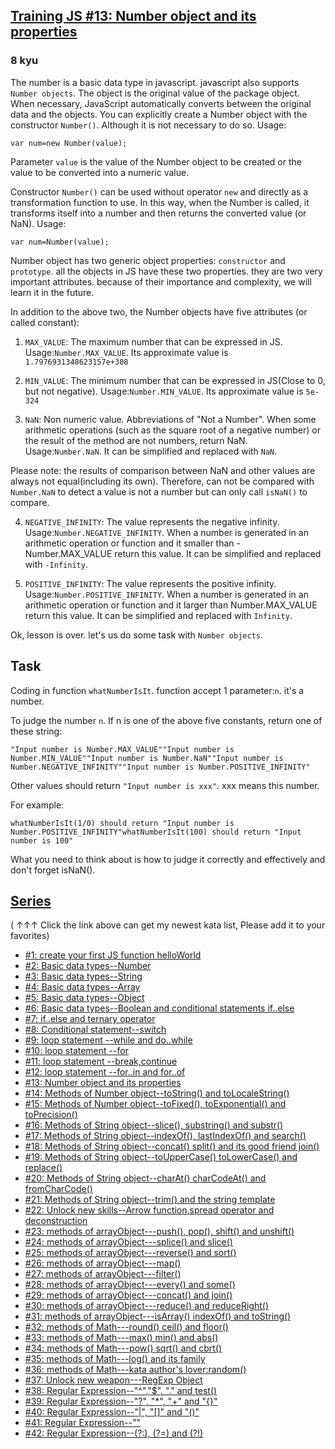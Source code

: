 <h2><a href=https://www.codewars.com/kata/5722fd3ab7162a3a4500031f/train/javascript target="_blank">Training JS #13: Number object and  its properties</a></h2><h3>8 kyu</h3><p>The number is a basic data type in javascript. javascript also supports <code>Number objects</code>. The object is the original value of the package object. When necessary, JavaScript automatically converts between the original data and the objects. You can explicitly create a Number object with the constructor <code>Number()</code>. Although it is not necessary to do so. Usage:</p><pre><code class="language-javascript"><span class="cm-keyword">var</span> <span class="cm-def">num</span><span class="cm-operator">=</span><span class="cm-keyword">new</span> <span class="cm-variable">Number</span>(<span class="cm-variable">value</span>);</code></pre><p>Parameter <code>value</code> is the value of the Number object to be created or the value to be converted into a numeric value.</p><p>Constructor <code>Number()</code> can be used without operator <code>new</code> and directly as a transformation function to use. In this way, when the Number is called, it transforms itself into a number and then returns the converted value (or NaN).  Usage:</p><pre><code class="language-javascript"><span class="cm-keyword">var</span> <span class="cm-def">num</span><span class="cm-operator">=</span><span class="cm-variable">Number</span>(<span class="cm-variable">value</span>);</code></pre><p>Number object has two generic object properties: <code>constructor</code> and <code>prototype</code>. all the objects in JS have these two properties. they are two very important attributes. because of their importance and complexity, we will learn it in the future.</p><p>In addition to the above two, the Number objects have five attributes (or called constant): </p><ol><li><p><code>MAX_VALUE</code>: The maximum number that can be expressed in JS. Usage:<code>Number.MAX_VALUE</code>. Its approximate value is <code>1.7976931348623157e+308</code></p></li><li><p><code>MIN_VALUE</code>: The minimum number that can be expressed in JS(Close to 0, but not negative). Usage:<code>Number.MIN_VALUE</code>. Its approximate value is <code>5e-324</code></p></li><li><p><code>NaN</code>: Non numeric value. Abbreviations of "Not a Number". When some arithmetic operations (such as the square root of a negative number) or the result of the method are not numbers, return NaN. Usage:<code>Number.NaN</code>. It can be simplified and replaced with <code>NaN</code>.</p></li></ol><p>  Please note: the results of comparison between NaN and other values are always not equal(including its own). Therefore, can not be compared with <code>Number.NaN</code> to detect a value is not a number but can only call <code>isNaN()</code> to compare. </p><ol start="4"><li><p><code>NEGATIVE_INFINITY</code>:    The value represents the negative infinity. Usage:<code>Number.NEGATIVE_INFINITY</code>. When a number is generated in an arithmetic operation or function and it smaller than -Number.MAX_VALUE return this value. It can be simplified and replaced with <code>-Infinity</code>.</p></li><li><p><code>POSITIVE_INFINITY</code>: The value represents the positive infinity. Usage:<code>Number.POSITIVE_INFINITY</code>. When a number is generated in an arithmetic operation or function and it larger than Number.MAX_VALUE return this value. It can be simplified and replaced with <code>Infinity</code>.</p></li></ol><p>Ok, lesson is over. let's us do some task with <code>Number objects</code>.</p><h2 id="task">Task</h2><p>Coding in function <code>whatNumberIsIt</code>. function accept 1 parameter:<code>n</code>. it's a number.</p><p>To judge the number <code>n</code>. If n is one of the above five constants, return one of these string:</p><pre><code>"Input number is Number.MAX_VALUE""Input number is Number.MIN_VALUE""Input number is Number.NaN""Input number is Number.NEGATIVE_INFINITY""Input number is Number.POSITIVE_INFINITY"</code></pre><p>Other values should return <code>"Input number is xxx"</code>. xxx means this number.</p><p>For example:</p><pre><code>whatNumberIsIt(1/0) should return "Input number is Number.POSITIVE_INFINITY"whatNumberIsIt(100) should return "Input number is 100"</code></pre><p>What you need to think about is how to judge it correctly and effectively and don't forget isNaN().</p><h2 id="series"><a href="http://github.com/myjinxin2015/Katas-list-of-Training-JS-series" data-turbolinks="false" target="_blank">Series</a></h2><p>( ↑↑↑ Click the link above can get my newest kata list, Please add it to your favorites)</p><ul><li><a href="http://www.codewars.com/kata/571ec274b1c8d4a61c0000c8" data-turbolinks="false" target="_blank">#1: create your first JS function helloWorld</a></li><li><a href="http://www.codewars.com/kata/571edd157e8954bab500032d" data-turbolinks="false" target="_blank">#2: Basic data types--Number</a></li><li><a href="http://www.codewars.com/kata/571edea4b625edcb51000d8e" data-turbolinks="false" target="_blank">#3:  Basic data types--String</a></li><li><a href="http://www.codewars.com/kata/571effabb625ed9b0600107a" data-turbolinks="false" target="_blank">#4:  Basic data types--Array</a></li><li><a href="http://www.codewars.com/kata/571f1eb77e8954a812000837" data-turbolinks="false" target="_blank">#5:  Basic data types--Object</a></li><li><a href="http://www.codewars.com/kata/571f832f07363d295d001ba8" data-turbolinks="false" target="_blank">#6:  Basic data types--Boolean and conditional statements if..else</a></li><li><a href="http://www.codewars.com/kata/57202aefe8d6c514300001fd" data-turbolinks="false" target="_blank">#7:  if..else and ternary operator</a></li><li><a href="http://www.codewars.com/kata/572059afc2f4612825000d8a" data-turbolinks="false" target="_blank">#8: Conditional statement--switch</a></li><li><a href="http://www.codewars.com/kata/57216d4bcdd71175d6000560" data-turbolinks="false" target="_blank">#9: loop statement --while and do..while</a></li><li><a href="http://www.codewars.com/kata/5721a78c283129e416000999" data-turbolinks="false" target="_blank">#10: loop statement --for</a></li><li><a href="http://www.codewars.com/kata/5721c189cdd71194c1000b9b" data-turbolinks="false" target="_blank">#11: loop statement --break,continue</a></li><li><a href="http://www.codewars.com/kata/5722b3f0bd5583cf44001000" data-turbolinks="false" target="_blank">#12: loop statement --for..in and for..of</a></li><li><a href="http://www.codewars.com/kata/5722fd3ab7162a3a4500031f" data-turbolinks="false" target="_blank">#13: Number object and  its properties</a></li><li><a href="http://www.codewars.com/kata/57238ceaef9008adc7000603" data-turbolinks="false" target="_blank">#14: Methods of Number object--toString() and toLocaleString()</a></li><li><a href="http://www.codewars.com/kata/57256064856584bc47000611" data-turbolinks="false" target="_blank">#15: Methods of Number object--toFixed(), toExponential() and toPrecision()</a></li><li><a href="http://www.codewars.com/kata/57274562c8dcebe77e001012" data-turbolinks="false" target="_blank">#16: Methods of String object--slice(), substring() and substr()</a></li><li><a href="http://www.codewars.com/kata/57277a31e5e51450a4000010" data-turbolinks="false" target="_blank">#17: Methods of String object--indexOf(), lastIndexOf() and search()</a></li><li><a href="http://www.codewars.com/kata/57280481e8118511f7000ffa" data-turbolinks="false" target="_blank">#18: Methods of String object--concat() split() and its good friend join()</a></li><li><a href="http://www.codewars.com/kata/5728203b7fc662a4c4000ef3" data-turbolinks="false" target="_blank">#19: Methods of String object--toUpperCase() toLowerCase() and replace()</a></li><li><a href="http://www.codewars.com/kata/57284d23e81185ae6200162a" data-turbolinks="false" target="_blank">#20: Methods of String object--charAt() charCodeAt() and fromCharCode()</a></li><li><a href="http://www.codewars.com/kata/5729b103dd8bac11a900119e" data-turbolinks="false" target="_blank">#21: Methods of String object--trim() and the string template</a></li><li><a href="http://www.codewars.com/kata/572ab0cfa3af384df7000ff8" data-turbolinks="false" target="_blank">#22: Unlock new skills--Arrow function,spread operator and deconstruction</a></li><li><a href="http://www.codewars.com/kata/572af273a3af3836660014a1" data-turbolinks="false" target="_blank">#23: methods of arrayObject---push(), pop(), shift() and unshift()</a></li><li><a href="http://www.codewars.com/kata/572cb264362806af46000793" data-turbolinks="false" target="_blank">#24: methods of arrayObject---splice() and slice()</a></li><li><a href="http://www.codewars.com/kata/572df796914b5ba27c000c90" data-turbolinks="false" target="_blank">#25: methods of arrayObject---reverse() and sort()</a></li><li><a href="http://www.codewars.com/kata/572fdeb4380bb703fc00002c" data-turbolinks="false" target="_blank">#26: methods of arrayObject---map()</a></li><li><a href="http://www.codewars.com/kata/573023c81add650b84000429" data-turbolinks="false" target="_blank">#27: methods of arrayObject---filter()</a></li><li><a href="http://www.codewars.com/kata/57308546bd9f0987c2000d07" data-turbolinks="false" target="_blank">#28: methods of arrayObject---every() and some()</a></li><li><a href="http://www.codewars.com/kata/5731861d05d14d6f50000626" data-turbolinks="false" target="_blank">#29: methods of arrayObject---concat() and join()</a></li><li><a href="http://www.codewars.com/kata/573156709a231dcec9000ee8" data-turbolinks="false" target="_blank">#30: methods of arrayObject---reduce() and reduceRight()</a></li><li><a href="http://www.codewars.com/kata/5732b0351eb838d03300101d" data-turbolinks="false" target="_blank">#31: methods of arrayObject---isArray() indexOf() and toString()</a></li><li><a href="http://www.codewars.com/kata/5732d3c9791aafb0e4001236" data-turbolinks="false" target="_blank">#32: methods of Math---round() ceil() and floor()</a></li><li><a href="http://www.codewars.com/kata/5733d6c2d780e20173000baa" data-turbolinks="false" target="_blank">#33: methods of Math---max() min() and abs()</a></li><li><a href="http://www.codewars.com/kata/5733f948d780e27df6000e33" data-turbolinks="false" target="_blank">#34: methods of Math---pow() sqrt() and cbrt()</a></li><li><a href="http://www.codewars.com/kata/57353de879ccaeb9f8000564" data-turbolinks="false" target="_blank">#35: methods of Math---log() and its family</a></li><li><a href="http://www.codewars.com/kata/5735956413c2054a680009ec" data-turbolinks="false" target="_blank">#36: methods of Math---kata author's lover:random()</a></li><li><a href="http://www.codewars.com/kata/5735e39313c205fe39001173" data-turbolinks="false" target="_blank">#37: Unlock new weapon---RegExp Object</a></li><li><a href="http://www.codewars.com/kata/573975d3ac3eec695b0013e0" data-turbolinks="false" target="_blank">#38: Regular Expression--"^","$", "." and test()</a></li><li><a href="http://www.codewars.com/kata/573bca07dffc1aa693000139" data-turbolinks="false" target="_blank">#39: Regular Expression--"?", "*", "+" and "{}"</a></li><li><a href="http://www.codewars.com/kata/573d11c48b97c0ad970002d4" data-turbolinks="false" target="_blank">#40: Regular Expression--"|", "[]" and "()"</a></li><li><a href="http://www.codewars.com/kata/573e6831e3201f6a9b000971" data-turbolinks="false" target="_blank">#41: Regular Expression--""</a></li><li><a href="http://www.codewars.com/kata/573fb9223f9793e485000453" data-turbolinks="false" target="_blank">#42: Regular Expression--(?:), (?=) and (?!)</a></li></ul>